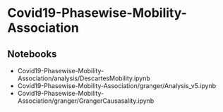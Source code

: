 # Covid19-Phasewise-Mobility-Association

## Notebooks

- Covid19-Phasewise-Mobility-Association/analysis/DescartesMobility.ipynb
- Covid19-Phasewise-Mobility-Association/granger/Analysis_v5.ipynb
- Covid19-Phasewise-Mobility-Association/granger/GrangerCausasality.ipynb
